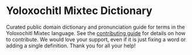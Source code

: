 
# Yoloxochitl Mixtec Dictionary

Curated public domain dictionary and pronunciation guide for terms in the Yoloxochitl Mixtec language. See the [contributing guide](https://github.com/drumworkteam/term/blob/make/.github/contributing.md) for details on how to contribute. We would love your support, even if it is just fixing a word or adding a single definition. Thank you for all your help!
